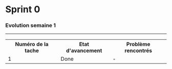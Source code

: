 <h1>Sprint 0</1>
<h3>Evolution semaine 1</3>
<hr>
<table>
  <tr>
    <th>Numéro de la tache</th>  
    <th>Etat d'avancement</th>
    <th>Problème rencontrés</th>
  </tr>
  <tr>
    <td>1</td> 
    <td>Done</td>
    <td>-</td>
  </tr>
 </table>
